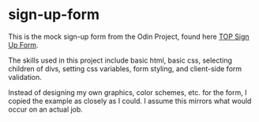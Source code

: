 # sign-up-form
This is the mock sign-up form from the Odin Project, found here [TOP Sign Up Form](https://www.theodinproject.com/lessons/node-path-intermediate-html-and-css-sign-up-form).

The skills used in this project include basic html, basic css, selecting children of divs, setting css variables, form styling, and client-side form validation. 

Instead of designing my own graphics, color schemes, etc. for the form, I copied the example as closely as I could. I assume this mirrors what would occur on an actual job. 